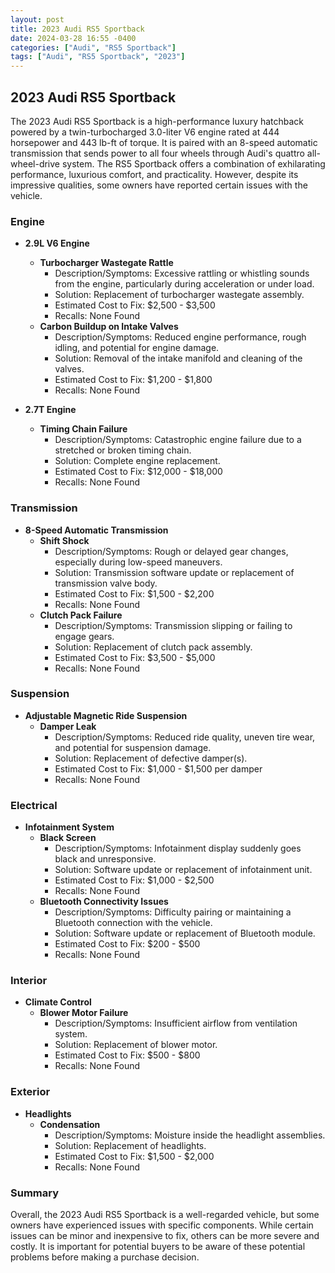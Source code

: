```yaml
---
layout: post
title: 2023 Audi RS5 Sportback
date: 2024-03-28 16:55 -0400
categories: ["Audi", "RS5 Sportback"]
tags: ["Audi", "RS5 Sportback", "2023"]
---
```

## 2023 Audi RS5 Sportback

The 2023 Audi RS5 Sportback is a high-performance luxury hatchback powered by a twin-turbocharged 3.0-liter V6 engine rated at 444 horsepower and 443 lb-ft of torque. It is paired with an 8-speed automatic transmission that sends power to all four wheels through Audi's quattro all-wheel-drive system. The RS5 Sportback offers a combination of exhilarating performance, luxurious comfort, and practicality. However, despite its impressive qualities, some owners have reported certain issues with the vehicle.

### Engine

- **2.9L V6 Engine**
  - **Turbocharger Wastegate Rattle**
    - Description/Symptoms: Excessive rattling or whistling sounds from the engine, particularly during acceleration or under load.
    - Solution: Replacement of turbocharger wastegate assembly.
    - Estimated Cost to Fix: $2,500 - $3,500
    - Recalls: None Found
  - **Carbon Buildup on Intake Valves**
    - Description/Symptoms: Reduced engine performance, rough idling, and potential for engine damage.
    - Solution: Removal of the intake manifold and cleaning of the valves.
    - Estimated Cost to Fix: $1,200 - $1,800
    - Recalls: None Found

- **2.7T Engine**
  - **Timing Chain Failure**
    - Description/Symptoms: Catastrophic engine failure due to a stretched or broken timing chain.
    - Solution: Complete engine replacement.
    - Estimated Cost to Fix: $12,000 - $18,000
    - Recalls: None Found

### Transmission

- **8-Speed Automatic Transmission**
  - **Shift Shock**
    - Description/Symptoms: Rough or delayed gear changes, especially during low-speed maneuvers.
    - Solution: Transmission software update or replacement of transmission valve body.
    - Estimated Cost to Fix: $1,500 - $2,200
    - Recalls: None Found
  - **Clutch Pack Failure**
    - Description/Symptoms: Transmission slipping or failing to engage gears.
    - Solution: Replacement of clutch pack assembly.
    - Estimated Cost to Fix: $3,500 - $5,000
    - Recalls: None Found

### Suspension

- **Adjustable Magnetic Ride Suspension**
  - **Damper Leak**
    - Description/Symptoms: Reduced ride quality, uneven tire wear, and potential for suspension damage.
    - Solution: Replacement of defective damper(s).
    - Estimated Cost to Fix: $1,000 - $1,500 per damper
    - Recalls: None Found

### Electrical

- **Infotainment System**
  - **Black Screen**
    - Description/Symptoms: Infotainment display suddenly goes black and unresponsive.
    - Solution: Software update or replacement of infotainment unit.
    - Estimated Cost to Fix: $1,000 - $2,500
    - Recalls: None Found
  - **Bluetooth Connectivity Issues**
    - Description/Symptoms: Difficulty pairing or maintaining a Bluetooth connection with the vehicle.
    - Solution: Software update or replacement of Bluetooth module.
    - Estimated Cost to Fix: $200 - $500
    - Recalls: None Found

### Interior

- **Climate Control**
  - **Blower Motor Failure**
    - Description/Symptoms: Insufficient airflow from ventilation system.
    - Solution: Replacement of blower motor.
    - Estimated Cost to Fix: $500 - $800
    - Recalls: None Found

### Exterior

- **Headlights**
  - **Condensation**
    - Description/Symptoms: Moisture inside the headlight assemblies.
    - Solution: Replacement of headlights.
    - Estimated Cost to Fix: $1,500 - $2,000
    - Recalls: None Found

### Summary

Overall, the 2023 Audi RS5 Sportback is a well-regarded vehicle, but some owners have experienced issues with specific components. While certain issues can be minor and inexpensive to fix, others can be more severe and costly. It is important for potential buyers to be aware of these potential problems before making a purchase decision.
